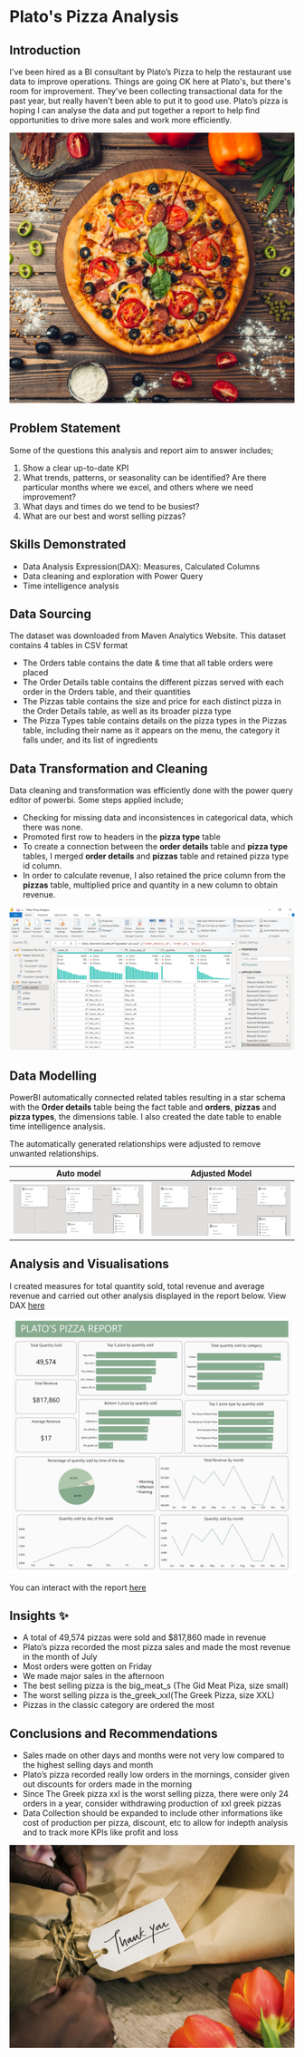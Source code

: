 # Plato's Pizza Analysis


## Introduction
I've been hired as a BI consultant by Plato’s Pizza to help the restaurant use data to improve operations. Things are going OK here at Plato's, but there's room for improvement. They've been collecting transactional data for the past year, but really haven't been able to put it to good use. Plato’s pizza is  hoping I can analyse the data and put together a report to help find opportunities to drive more sales and work more efficiently.

![](pizza.jpg)

## Problem Statement
Some of the questions this analysis and report aim to answer includes;
1. Show a clear up-to-date KPI
2. What trends, patterns, or seasonality can be identified? Are there particular months where we excel, and others where we need improvement?
3. What days and times do we tend to be busiest?
4. What are our best and worst selling pizzas?

## Skills Demonstrated
- Data Analysis Expression(DAX): Measures, Calculated Columns
- Data cleaning and exploration with Power Query
- Time intelligence analysis

## Data Sourcing

The dataset was downloaded from Maven Analytics Website. This dataset contains 4 tables in CSV format
- The Orders table contains the date & time that all table orders were placed
- The Order Details table contains the different pizzas served with each order in the Orders table, and their quantities
- The Pizzas table contains the size and price for each distinct pizza in the Order Details table, as well as its broader pizza type
- The Pizza Types table contains details on the pizza types in the Pizzas table, including their name as it appears on the menu, the category it falls under, and its list of ingredients

## Data Transformation and Cleaning

Data cleaning and transformation was efficiently done with the power query editor of powerbi. Some steps applied include;
- Checking for missing data and inconsistences in categorical data, which there was none.
- Promoted first row to headers in the **pizza type** table
- To create a connection between the **order details** table and **pizza type** tables, I merged **order details** and **pizzas** table and retained pizza type id column.
- In order to calculate revenue, I also retained the price column from the **pizzas** table, multiplied price and quantity in a new column to obtain revenue.

![](Screenshot(58).png)

## Data Modelling


PowerBI automatically connected related tables resulting in a star schema with the **Order details** table being the fact table and **orders**, **pizzas** and **pizza types**, the dimensions table. I also created the date table to enable time intelligence analysis. 

The automatically generated relationships were adjusted to remove unwanted relationships.

Auto model    |    Adjusted Model
:------------:|:-----------------:
![](Screenshot(63).png)|![](Screenshot(64).png)



## Analysis and Visualisations

I created measures for total quantity sold, total revenue and average revenue and carried out other analysis displayed in the report below. View DAX [here](Plato'spizzaDAX.txt)

![](PlatoPizzaAnalysis01.jpg)

You can interact with the report [here](https://app.powerbi.com/groups/me/reports/80345dfa-b84d-4394-b514-a876b2ed51fd/ReportSectionc5264703a15260ad86da?experience=power-bi)


## Insights ✨

- A total of 49,574 pizzas were sold and $817,860 made in revenue
- Plato’s pizza recorded the most pizza sales and made the most revenue in the month of July
- Most orders were gotten on Friday
- We made major sales in the afternoon
- The best selling pizza is the big_meat_s (The Gid Meat Piza, size small)
- The worst selling pizza is the_greek_xxl(The Greek Pizza, size XXL)
- Pizzas in the classic category are ordered the most

## Conclusions and Recommendations

- Sales made on other days and months were not very low compared to the highest selling days and month
- Plato’s pizza recorded really low orders in the mornings, consider given out discounts for orders made in the morning
- Since The Greek pizza xxl  is the worst selling pizza, there were only 24 orders in a year, consider withdrawing production of  xxl greek pizzas
- Data Collection should be expanded to include other informations like cost of production per pizza, discount, etc to allow for indepth analysis and to track more KPIs like profit and loss

  

![](thank_you.jpg)
